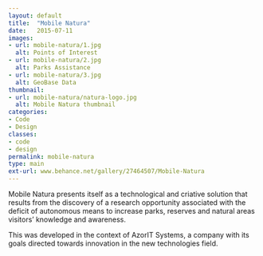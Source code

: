 ```yaml
---
layout: default
title:  "Mobile Natura"
date:   2015-07-11
images: 
- url: mobile-natura/1.jpg
  alt: Points of Interest
- url: mobile-natura/2.jpg
  alt: Parks Assistance
- url: mobile-natura/3.jpg
  alt: GeoBase Data
thumbnail:
- url: mobile-natura/natura-logo.jpg
  alt: Mobile Natura thumbnail
categories:
- Code
- Design
classes:
- code
- design
permalink: mobile-natura
type: main
ext-url: www.behance.net/gallery/27464507/Mobile-Natura
---
```

Mobile Natura presents itself as a technological and criative solution that results from the discovery of a research opportunity associated with the deficit of autonomous means to increase parks, reserves and natural areas visitors’ knowledge and awareness. 

This was developed in the context of AzorIT Systems, a company with its goals directed towards innovation in the new technologies field. 